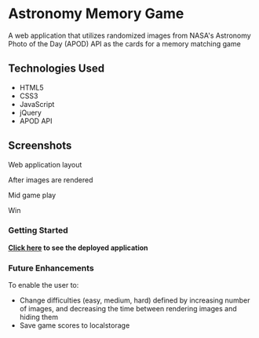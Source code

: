 
# Astronomy Memory Game

A web application that utilizes randomized images from NASA's Astronomy Photo of the Day (APOD) API as the cards for a memory matching game

## Technologies Used

- HTML5
- CSS3
- JavaScript
- jQuery
- APOD API

## Screenshots

Web application layout

After images are rendered

Mid game play

Win

### Getting Started

**[Click here](https://ambertav.github.io/astronomy-memory-game/) to see the deployed application**

### Future Enhancements

To enable the user to:

- Change difficulties (easy, medium, hard) defined by increasing number of images, and decreasing the time between rendering images and hiding them
- Save game scores to localstorage